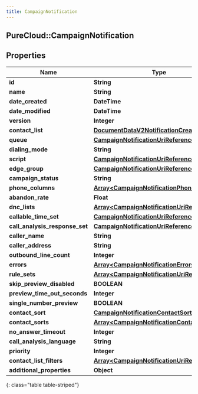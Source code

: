 ```yaml
---
title: CampaignNotification
---
```

## PureCloud::CampaignNotification

## Properties

|Name | Type | Description | Notes|
|------------ | ------------- | ------------- | -------------|
| **id** | **String** |  | [optional] |
| **name** | **String** |  | [optional] |
| **date_created** | **DateTime** |  | [optional] |
| **date_modified** | **DateTime** |  | [optional] |
| **version** | **Integer** |  | [optional] |
| **contact_list** | [**DocumentDataV2NotificationCreatedBy**](DocumentDataV2NotificationCreatedBy.html) |  | [optional] |
| **queue** | [**CampaignNotificationUriReference**](CampaignNotificationUriReference.html) |  | [optional] |
| **dialing_mode** | **String** |  | [optional] |
| **script** | [**CampaignNotificationUriReference**](CampaignNotificationUriReference.html) |  | [optional] |
| **edge_group** | [**CampaignNotificationUriReference**](CampaignNotificationUriReference.html) |  | [optional] |
| **campaign_status** | **String** |  | [optional] |
| **phone_columns** | [**Array&lt;CampaignNotificationPhoneColumns&gt;**](CampaignNotificationPhoneColumns.html) |  | [optional] |
| **abandon_rate** | **Float** |  | [optional] |
| **dnc_lists** | [**Array&lt;CampaignNotificationUriReference&gt;**](CampaignNotificationUriReference.html) |  | [optional] |
| **callable_time_set** | [**CampaignNotificationUriReference**](CampaignNotificationUriReference.html) |  | [optional] |
| **call_analysis_response_set** | [**CampaignNotificationUriReference**](CampaignNotificationUriReference.html) |  | [optional] |
| **caller_name** | **String** |  | [optional] |
| **caller_address** | **String** |  | [optional] |
| **outbound_line_count** | **Integer** |  | [optional] |
| **errors** | [**Array&lt;CampaignNotificationErrors&gt;**](CampaignNotificationErrors.html) |  | [optional] |
| **rule_sets** | [**Array&lt;CampaignNotificationUriReference&gt;**](CampaignNotificationUriReference.html) |  | [optional] |
| **skip_preview_disabled** | **BOOLEAN** |  | [optional] |
| **preview_time_out_seconds** | **Integer** |  | [optional] |
| **single_number_preview** | **BOOLEAN** |  | [optional] |
| **contact_sort** | [**CampaignNotificationContactSort**](CampaignNotificationContactSort.html) |  | [optional] |
| **contact_sorts** | [**Array&lt;CampaignNotificationContactSort&gt;**](CampaignNotificationContactSort.html) |  | [optional] |
| **no_answer_timeout** | **Integer** |  | [optional] |
| **call_analysis_language** | **String** |  | [optional] |
| **priority** | **Integer** |  | [optional] |
| **contact_list_filters** | [**Array&lt;CampaignNotificationUriReference&gt;**](CampaignNotificationUriReference.html) |  | [optional] |
| **additional_properties** | **Object** |  | [optional] |
{: class="table table-striped"}


